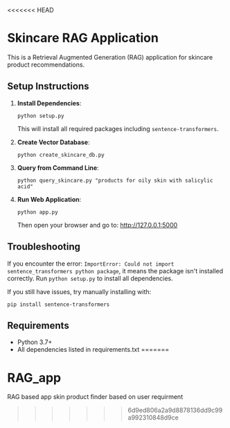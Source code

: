 <<<<<<< HEAD
# Skincare RAG Application

This is a Retrieval Augmented Generation (RAG) application for skincare product recommendations.

## Setup Instructions

1. **Install Dependencies**:
   ```
   python setup.py
   ```
   This will install all required packages including `sentence-transformers`.

2. **Create Vector Database**:
   ```
   python create_skincare_db.py
   ```

3. **Query from Command Line**:
   ```
   python query_skincare.py "products for oily skin with salicylic acid"
   ```

4. **Run Web Application**:
   ```
   python app.py
   ```
   Then open your browser and go to: http://127.0.0.1:5000

## Troubleshooting

If you encounter the error: `ImportError: Could not import sentence_transformers python package`, it means the package isn't installed correctly. Run `python setup.py` to install all dependencies.

If you still have issues, try manually installing with:
```
pip install sentence-transformers
```

## Requirements

- Python 3.7+
- All dependencies listed in requirements.txt
=======
# RAG_app
RAG based app skin product finder based on user requirment
>>>>>>> 6d9ed806a2a9d8878136dd9c99a992310848d9ce
